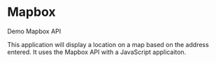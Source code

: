 # Mapbox
Demo Mapbox API

This application will display a location on a map based on the address entered.  It uses the Mapbox API with a JavaScript applicaiton.
